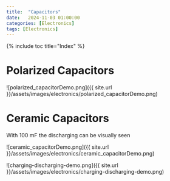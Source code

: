 ```yaml
---
title:  "Capacitors"
date:   2024-11-03 01:00:00
categories: [Electronics] 
tags: [Electronics]
---
```

{% include toc title="Index" %}

# Polarized Capacitors

![polarized_capacitorDemo.png]({{ site.url }}/assets/images/electronics/polarized_capacitorDemo.png)

# Ceramic Capacitors
With 100 mF the discharging can be visually seen

![ceramic_capacitorDemo.png]({{ site.url }}/assets/images/electronics/ceramic_capacitorDemo.png)

![charging-discharging-demo.png]({{ site.url }}/assets/images/electronics/charging-discharging-demo.png)